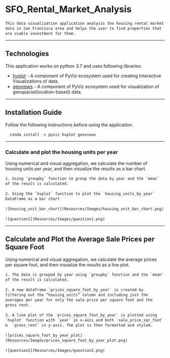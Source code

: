 # SFO_Rental_Market_Analysis
    This data visualization application analysis the housing rental market data in San Francisco area and helps the user to find properties that are viable investment for them. 
    
---

## Technologies

This application works on python 3.7 and uses following libraries:

* [hvplot](https://pyviz-dev.github.io/hvplot/index.html) - A component of PyViz ecosystem used for creating Interactive Visualizations of data.
* [geoviews](https://github.com/holoviz/geoviews) - A component of PyViz ecosystem used for visualization of geospacial(location-based) data.

---

## Installation Guide

Follow the following instructions before using the application.

```python 
  conda install -c pyviz hvplot geoviews
```
---

### Calculate and plot the housing units per year

 Using numerical and visual aggregation, we calculate the number of housing units per year, and then visualize the results as a bar chart.

    1. Using `groupby` function to group the data by year and the `mean` of the result is calculated.

    2. Using the `hvplot` function to plot the `housing_units_by_year` DataFrame as a bar chart
    
    ![housing_unit_bar_chart](Resources/Images/housing_unit_bar_chart.png)
    
    ![question1](Resources/Images/question1.png)
    
---

## Calculate and Plot the Average Sale Prices per Square Foot

Using numerical and visual aggregation, we calculate the average prices per square foot, and then visualize the results as a line plot.


    1. The data is grouped by year using `groupby` function and the `mean` of the result is calculated.

    2. A new dataframe `prices_square_foot_by_year` is created by filtering out the “housing_units” column and including just the averages per year for only the sale price per square foot and the gross rent.

    3. A line plot of the `prices_square_foot_by_year` is plotted using `hvplot` function with `year` in x-axis and both `sale_price_sqr_foot` &  `gross_rent` in y-axis. The plot is then formatted and styled.

    ![prices_square_foot_by_year_plot](Resources/Images/prices_square_foot_by_year_plot.png)

    ![question2](Resources/Images/question2.png)
    

